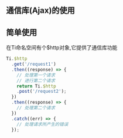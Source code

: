 ## 通信库(Ajax)的使用

## 简单使用

在Ti命名空间有个$http对象,它提供了通信库功能

``` javascript
Ti.$http
  .get('/request1')
  .then((response) => {
    // 处理第一个请求
    // 进行第二个请求
    return Ti.$http
    .post('/request2');
  })
  .then((response) => {
    // 处理第二个请求
  })
  .catch((err) => {
    // 处理请求所产生的错误
  });
````